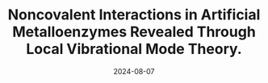 ---
title: "Noncovalent Interactions in Artificial Metalloenzymes Revealed Through Local Vibrational Mode Theory."
collection: talks
type: "Poster"
permalink: /talks/2024-08-07-talk-1
venue: "Vibrational Spectroscopy Gordon Research Conference, Bryant University"
date: 2024-08-07
location: "Smithfield, RI, USA"
---